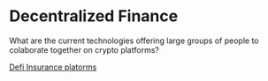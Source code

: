 # Decentralized Finance

What are the current technologies offering large groups of people to colaborate together on crypto platforms?

[Defi Insurance platorms](https://defiprime.com/insurance)

